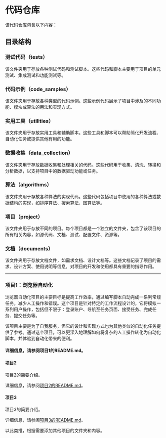 
# 代码仓库
该代码仓库包含以下内容：
## 目录结构
### 测试代码（tests）
该文件夹用于存放各种测试代码和测试脚本。这些代码和脚本主要用于项目的单元测试、集成测试和功能测试等。
### 代码示例（code_samples）
该文件夹用于存放各种类型的代码示例。这些示例代码展示了项目中涉及的不同功能、模块或算法的用法和实现方式。
### 实用工具（utilities）
该文件夹用于存放实用工具和辅助脚本。这些工具和脚本可以帮助简化开发流程、自动化任务或提供其他有用的功能。
### 数据收集（data_collection）
该文件夹用于存放数据收集和处理相关的代码。这些代码用于收集、清洗、转换和分析数据，以支持项目中的数据驱动功能或任务。
### 算法（algorithms）
该文件夹用于存放各种算法的实现代码。这些代码包括项目中使用的各种算法或数据结构的实现，如排序算法、搜索算法、图算法等。
### 项目（project）
该文件夹用于存放不同的项目。每个项目都是一个独立的文件夹，包含了该项目的所有相关内容，如源代码、文档、测试、配置文件、资源等。
### 文档（documents）
该文件夹用于存放文档文件，如需求文档、设计文档等。这些文档记录了项目的需求、设计方案、使用说明等信息，对项目的开发和使用都具有重要的指导作用。

---

### 项目1：浏览器自动化

浏览器自动化项目的主要目标是提高工作效率，通过编写脚本自动完成一系列常规任务，减少人工操作和错误。这个项目是针对特定的工作流程设计的，它将模拟一系列用户操作，包括但不限于：登录账户、导航至任务页面、接受任务、完成任务、提交任务等。

该项目主要是为了自我服务，但它的设计和实现方式也为其他类似的自动化任务提供了参考。通过这个项目，可以更深入地理解如何将复杂的人工操作转化为自动化脚本，并体验到自动化带来的便利。

#### 详细信息，请参阅项目1的README.md。



#### 项目2
项目2的简要介绍。

详细信息，请参阅[项目2的README.md](https://chat.openai.com/c/项目1的链接)。

#### 项目3
项目3的简要介绍。

详细信息，请参阅[项目3的README.md](https://chat.openai.com/c/项目1的链接)。

以此类推，根据需要添加其他项目的文件夹和内容。


